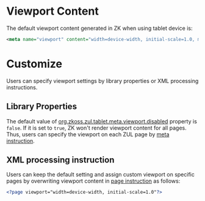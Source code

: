 # Viewport Content

The default viewport content generated in ZK when using tablet device
is:

``` xml
<meta name="viewport" content="width=device-width, initial-scale=1.0, maximum-scale=1.0, user-scalable=no" />
```

# Customize

Users can specify viewport settings by library properties or XML
processing instructions.

## Library Properties

The default value of
[org.zkoss.zul.tablet.meta.viewport.disabled](ZK_Configuration_Reference/zk.xml/The_Library_Properties/org.zkoss.zul.tablet.meta.viewport.disabled)
property is `false`. If it is set to `true`, ZK won't render viewport
content for all pages. Thus, users can specify the viewport on each ZUL
page by [meta
instruction](ZUML_Reference/ZUML/Processing_Instructions/meta).

## XML processing instruction

Users can keep the default setting and assign custom viewport on
specific pages by overwriting viewport content in [page
instruction](ZUML_Reference/ZUML/Processing_Instructions/page)
as follows:

``` xml
<?page viewport="width=device-width, initial-scale=1.0"?>
```
